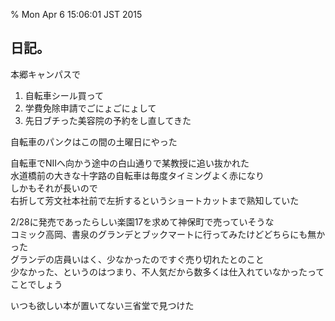 % Mon Apr  6 15:06:01 JST 2015

## 日記。

本郷キャンパスで

1. 自転車シール買って
1. 学費免除申請でごにょごにょして
1. 先日ブチった美容院の予約をし直してきた

自転車のパンクはこの間の土曜日にやった

自転車でNIIへ向かう途中の白山通りで某教授に追い抜かれた  
水道橋前の大きな十字路の自転車は毎度タイミングよく赤になり  
しかもそれが長いので  
右折して芳文社本社前で左折するというショートカットまで熟知していた

2/28に発売であったらしい楽園17を求めて神保町で売っていそうな  
コミック高岡、書泉のグランデとブックマートに行ってみたけどどちらにも無かった  
グランデの店員いはく、少なかったのですぐ売り切れたとのこと  
少なかった、というのはつまり、不人気だから数多くは仕入れていなかったってことでしょう

いつも欲しい本が置いてない三省堂で見つけた
